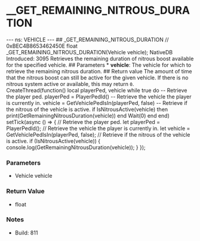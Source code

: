 # __GET_REMAINING_NITROUS_DURATION

--- ns: VEHICLE --- ## _GET_REMAINING_NITROUS_DURATION  // 0xBEC4B8653462450E float _GET_REMAINING_NITROUS_DURATION(Vehicle vehicle);  NativeDB Introduced: 3095  Retrieves the remaining duration of nitrous boost available for the specified vehicle.  ## Parameters * **vehicle**: The vehicle for which to retrieve the remaining nitrous duration.  ## Return value The amount of time that the nitrous boost can still be active for the given vehicle. If there is no nitrous system active or available, this may return `0`.  CreateThread(function() local playerPed, vehicle while true do -- Retrieve the player ped. playerPed = PlayerPedId()  -- Retrieve the vehicle the player is currently in. vehicle = GetVehiclePedIsIn(playerPed, false)  -- Retrieve if the nitrous of the vehicle is active. if IsNitrousActive(vehicle) then print(GetRemainingNitrousDuration(vehicle)) end  Wait(0) end end)  setTick(async () => { // Retrieve the player ped. let playerPed = PlayerPedId();  // Retrieve the vehicle the player is currently in. let vehicle = GetVehiclePedIsIn(playerPed, false);  // Retrieve if the nitrous of the vehicle is active. if (IsNitrousActive(vehicle)) { console.log(GetRemainingNitrousDuration(vehicle)); } });

### Parameters
* Vehicle vehicle

### Return Value
* float

### Notes
* Build: 811


